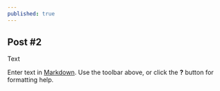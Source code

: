 ```yaml
---
published: true
---
```

## Post #2

Text

Enter text in [Markdown](http://daringfireball.net/projects/markdown/). Use the toolbar above, or click the **?** button for formatting help.
